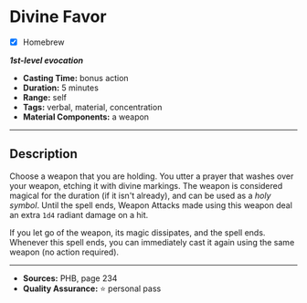 # Divine Favor
- [x] Homebrew

***1st-level evocation***
- **Casting Time:** bonus action
- **Duration:** 5 minutes
- **Range:** self
- **Tags:** verbal, material, concentration
- **Material Components:** a weapon

---

## Description
Choose a weapon that you are holding.
You utter a prayer that washes over your weapon, etching it with divine markings.
The weapon is considered magical for the duration (if it isn't already), and can be used as a *holy symbol*.
Until the spell ends, Weapon Attacks made using this weapon deal an extra `1d4` radiant damage on a hit.

If you let go of the weapon, its magic dissipates, and the spell ends.
Whenever this spell ends, you can immediately cast it again using the same weapon (no action required).

---

- **Sources:** PHB, page 234
- **Quality Assurance:** :star: personal pass
